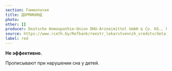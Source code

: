 ```yaml
---
section: Гомеопатия
title: ДОРМИКИНД
photo:
other: []
producer: Deutsche Homoopathie-Union DHU-Arzneimittel GmbH & Co. KG., Германия
source: https://www.rceth.by/Refbank/reestr_lekarstvennih_sredstv/details/9943_12_17
label: red
---
```


**Не эффективно.**

Прописывают при нарушении сна у детей.
